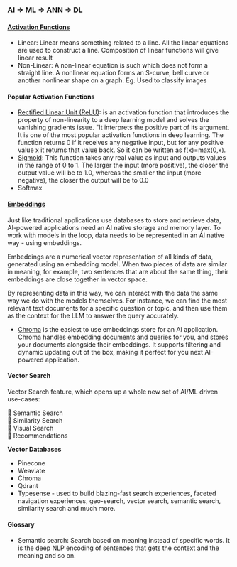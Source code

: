 ### AI -> ML -> ANN -> DL

#### [Activation Functions](https://www.v7labs.com/blog/neural-networks-activation-functions)
- Linear: Linear means something related to a line. All the linear equations are used to construct a line. Composition of linear functions will give linear result
- Non-Linear: A non-linear equation is such which does not form a straight line. 	A nonlinear equation forms an S-curve, bell curve or another nonlinear shape on a graph. Eg. Used to classify images

#### Popular Activation Functions
- [Rectified Linear Unit (ReLU)](https://www.kaggle.com/code/dansbecker/rectified-linear-units-relu-in-deep-learning/notebook): is an activation function that introduces the property of non-linearity to a deep learning model and solves the vanishing gradients issue. "It interprets the positive part of its argument. It is one of the most popular activation functions in deep learning. The function returns 0 if it receives any negative input, but for any positive value  x
  it returns that value back. So it can be written as f(x)=max(0,x).
- [Sigmoid](): This function takes any real value as input and outputs values in the range of 0 to 1.  The larger the input (more positive), the closer the output value will be to 1.0, whereas the smaller the input (more negative), the closer the output will be to 0.0
- Softmax
  
#### [Embeddings](https://blog.replit.com/chroma)
Just like traditional applications use databases to store and retrieve data, AI-powered applications need an AI native storage and memory layer. To work with models in the loop, data needs to be represented in an AI native way - using embeddings.

Embeddings are a numerical vector representation of all kinds of data, generated using an embedding model. When two pieces of data are similar in meaning, for example, two sentences that are about the same thing, their embeddings are close together in vector space.

By representing data in this way, we can interact with the data the same way we do with the models themselves. For instance, we can find the most relevant text documents for a specific question or topic, and then use them as the context for the LLM to answer the query accurately.

 - [Chroma](https://www.trychroma.com/) is the easiest to use embeddings store for an AI application. Chroma handles embedding documents and queries for you, and stores your documents alongside their embeddings. It supports filtering and dynamic updating out of the box, making it perfect for you next AI-powered application.

#### Vector Search
Vector Search feature, which opens up a whole new set of AI/ML driven use-cases:

🌟 Semantic Search  
🌟 Similarity Search  
🌟 Visual Search  
🌟 Recommendations  

**Vector Databases**

- Pinecone
- Weaviate
- Chroma
- Qdrant
- Typesense - used to build blazing-fast search experiences, faceted navigation experiences, geo-search, vector search, semantic search, similarity search and much more.

#### Glossary
 - Semantic search: Search based on meaning instead of specific words. It is the deep NLP encoding of sentences that gets the context and the meaning and so on.
